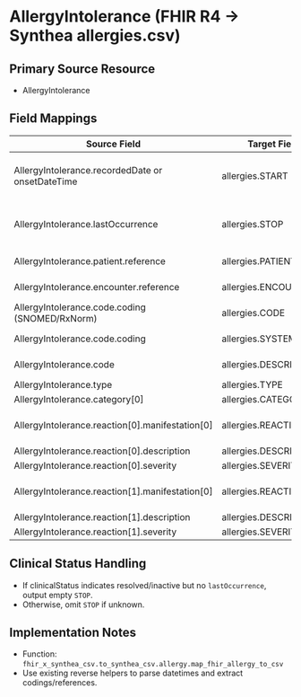 # AllergyIntolerance (FHIR R4 → Synthea allergies.csv)

## Primary Source Resource
- AllergyIntolerance

## Field Mappings
| Source Field | Target Field | Transform | Notes |
|--------------|--------------|-----------|-------|
| AllergyIntolerance.recordedDate or onsetDateTime | allergies.START | Parse FHIR datetime → Synthea format | Prefer recordedDate; fallback to onsetDateTime |
| AllergyIntolerance.lastOccurrence | allergies.STOP | Parse FHIR datetime → Synthea format | If absent but clinicalStatus is resolved/inactive, leave empty string |
| AllergyIntolerance.patient.reference | allergies.PATIENT | Extract reference id | Patient/{id} |
| AllergyIntolerance.encounter.reference | allergies.ENCOUNTER | Extract reference id | Encounter/{id} |
| AllergyIntolerance.code.coding (SNOMED/RxNorm) | allergies.CODE | Extract coding.code | Prefer SNOMED or RxNorm; fallback first coding |
| AllergyIntolerance.code.coding | allergies.SYSTEM | Extract coding.system | Preserved system URL |
| AllergyIntolerance.code | allergies.DESCRIPTION | Display or text fallback | Human-readable description |
| AllergyIntolerance.type | allergies.TYPE | Lowercase | allergy|intolerance |
| AllergyIntolerance.category[0] | allergies.CATEGORY | Normalize | medication/food/environment |
| AllergyIntolerance.reaction[0].manifestation[0] | allergies.REACTION1 | Extract coding.code (SNOMED) | Optional |
| AllergyIntolerance.reaction[0].description | allergies.DESCRIPTION1 | Direct copy | Optional |
| AllergyIntolerance.reaction[0].severity | allergies.SEVERITY1 | Uppercase | MILD|MODERATE|SEVERE |
| AllergyIntolerance.reaction[1].manifestation[0] | allergies.REACTION2 | Extract coding.code (SNOMED) | Optional |
| AllergyIntolerance.reaction[1].description | allergies.DESCRIPTION2 | Direct copy | Optional |
| AllergyIntolerance.reaction[1].severity | allergies.SEVERITY2 | Uppercase | Optional |

## Clinical Status Handling
- If clinicalStatus indicates resolved/inactive but no `lastOccurrence`, output empty `STOP`.
- Otherwise, omit `STOP` if unknown.

## Implementation Notes
- Function: `fhir_x_synthea_csv.to_synthea_csv.allergy.map_fhir_allergy_to_csv`
- Use existing reverse helpers to parse datetimes and extract codings/references.
